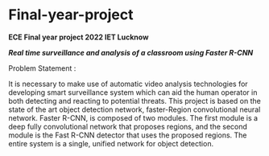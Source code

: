 # Final-year-project
**ECE Final year project 2022 IET Lucknow**

***Real time surveillance and analysis of a classroom using Faster R-CNN***

Problem Statement :

It is necessary to make use of automatic video analysis technologies for developing smart surveillance system which can aid the human operator in both detecting and reacting to potential threats.
This project is based on the state of the art object detection network, faster-Region convolutional neural network.  Faster R-CNN, is composed of two modules. The first module is a deep fully convolutional network that proposes regions, and the second module is the Fast R-CNN detector that uses the proposed regions.  The entire system is a single, unified network for object detection.


